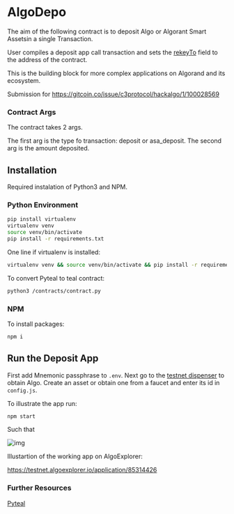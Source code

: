 # AlgoDepo

The aim of the following contract is to deposit Algo or Algorant Smart Assetsin a single Transaction.

User compiles a deposit app call transaction and sets the [rekeyTo](https://developer.algorand.org/docs/get-details/transactions/transactions/#common-fields-header-and-type) field to the address of the contract.

This is the building block for more complex applications on Algorand and its ecosystem.

Submission for https://gitcoin.co/issue/c3protocol/hackalgo/1/100028569

### Contract Args

The contract takes 2 args.

The first arg is the type fo transaction: deposit or asa_deposit.
The second arg is the amount deposited.
## Installation 

Required instalation of Python3 and NPM.

### Python Environment

```bash
pip install virtualenv
virtualenv venv
source venv/bin/activate
pip install -r requirements.txt
```

One line if virtualenv is installed:

```bash
virtualenv venv && source venv/bin/activate && pip install -r requirements.txt
```

To convert Pyteal to teal contract:
```bash
python3 /contracts/contract.py
```

### NPM

To install packages:
```bash
npm i
```

## Run the Deposit App

First add Mnemonic passphrase to ```.env```.
Next go to the [testnet dispenser](https://dispenser.testnet.aws.algodev.network/) to obtain Algo. Create an asset or obtain one from a faucet and enter its id in ```config.js```.

To illustrate the app run:

```bash
npm start
```

Such that

![img](https://i.imgur.com/qwBnpYV.png)

Illustartion of the working app on AlgoExplorer:

https://testnet.algoexplorer.io/application/85314426

### Further Resources

[Pyteal](https://pyteal.readthedocs.io/en/stable/index.html)